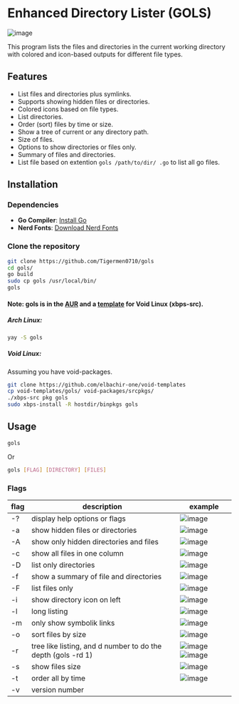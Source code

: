 # Enhanced Directory Lister (GOLS)

![image](https://i.postimg.cc/htv8YKBp/golsshot.jpg)

This program lists the files and directories in the current working directory with colored and icon-based outputs for different file types.

## Features

- List files and directories plus symlinks.
- Supports showing hidden files or directories.
- Colored icons based on file types.
- List directories.
- Order (sort) files by time or size.
- Show a tree of current or any directory path.
- Size of files.
- Options to show directories or files only.
- Summary of files and directories.
- List file based on extention ```gols /path/to/dir/ .go``` to list all go files.


## Installation

### Dependencies

- **Go Compiler**: [Install Go](https://go.dev/dl/)
- **Nerd Fonts**: [Download Nerd Fonts](https://www.nerdfonts.com/font-downloads)

### Clone the repository
```bash
git clone https://github.com/Tigermen0710/gols
cd gols/
go build
sudo cp gols /usr/local/bin/
gols
```

#### Note: gols is in the [AUR](https://aur.archlinux.org/packages/gols) and a [template](https://github.com/elbachir-one/void-templates) for Void Linux (xbps-src).

##### Arch Linux:
```bash
yay -S gols
```

##### Void Linux:

Assuming you have void-packages.
```bash
git clone https://github.com/elbachir-one/void-templates
cp void-templates/gols/ void-packages/srcpkgs/
./xbps-src pkg gols
sudo xbps-install -R hostdir/binpkgs gols
```

## Usage
```bash
gols
```
Or
```bash
gols [FLAG] [DIRECTORY] [FILES]
```

### Flags

| flag | description                                                  | example                                                                                         |
|------|--------------------------------------------------------------|-------------------------------------------------------------------------------------------------|
| -?   | display help options or flags                                | ![image](https://i.postimg.cc/htsDBSD7/image.png)                                               |
| -a   | show hidden files or directories                             | ![image](https://i.postimg.cc/zGsDxgmV/a-flag.png)                                              |
| -A   | show only hidden directories and files                       | ![image](https://i.postimg.cc/SQYzhZCc/A.png)                                                   |
| -c   | show all files in one column                                 | ![image](https://github.com/user-attachments/assets/07ec7ab1-3740-487c-8602-03963b3c556d)       |
| -D   | list only directories                                        | ![image](https://i.postimg.cc/52M98M9g/D.png)                                                   |
| -f   | show a summary of file and directories                       | ![image](https://i.postimg.cc/gcL2ZFDf/ff.png)                                                  |
| -F   | list files only                                              | ![image](https://i.postimg.cc/Z5FbcDCS/F.png)                                                   |
| -i   | show directory icon on left                                  | ![image](https://i.postimg.cc/Z0tKKdX7/i.png)                                                   |
| -l   | long listing                                                 | ![image](https://github.com/user-attachments/assets/98a41e56-92b5-46ad-8780-e3c611476207)       |
| -m   | only show symbolik links                                     | ![image](https://i.postimg.cc/N2f5FZ1s/symlink.png)                                             |
| -o   | sort files by size                                           | ![image](https://github.com/user-attachments/assets/80e7ce61-b606-413e-9407-f71c812a54a3)       |
| -r   | tree like listing, and d number to do the depth (gols -rd 1) | ![image](https://i.postimg.cc/rsdQLxW4/tree.png) ![image](https://i.postimg.cc/PJ5NmZC4/rd.png) |
| -s   | show files size                                              | ![image](https://github.com/user-attachments/assets/433e18af-b869-4bfc-982a-6528341895a9)       |
| -t   | order all by time                                            | ![image](https://github.com/user-attachments/assets/7037b518-c08a-464c-847e-486966bfa7ff)       |
| -v   | version number                                               |                                                                                                 |

